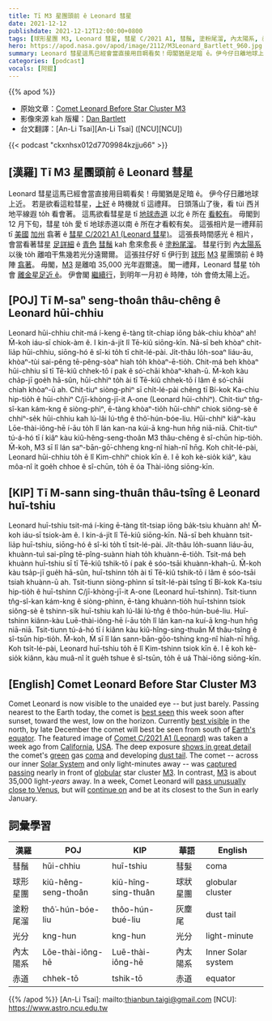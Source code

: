 ```yaml
---
title: Tī M3 星團頭前 ê Leonard 彗星
date: 2021-12-12
publishdate: 2021-12-12T12:00:00+0800
tags: [球形星團 M3, Leonard 彗星, 彗星 C/2021 A1, 彗鬚, 塗粉尾溜, 內太陽系, 赤道]
hero: https://apod.nasa.gov/apod/image/2112/M3Leonard_Bartlett_960.jpg
summary: Leonard 彗星這馬已經會當直接用目睭看矣！毋閣猶是足暗 ê。伊今仔日離地球上近。
categories: [podcast]
vocals: [阿錕]
---
```


{{% apod %}}

- 原始文章：[Comet Leonard Before Star Cluster M3](https://apod.nasa.gov/apod/ap211212.html)
- 影像來源 kah 版權：[Dan Bartlett](mailto:h2ologg@yahoo.com)
- 台文翻譯：[An-Li Tsai][An-Li Tsai] ([NCU][NCU])

{{< podcast "ckxnhsx012d7709984kzjju66" >}}

## [漢羅] Tī M3 星團頭前 ê Leonard 彗星
Leonard 彗星這馬已經會當直接用目睭看矣！毋閣猶是足暗 ê。
伊今仔日離地球上近。
若是欲看這粒彗星，[上好][best seen] ê 時機就 tī 這禮拜。
日頭落山了後，看 tùi 西爿地平線遐 to̍h 看會著。
這馬欲看彗星是 tī [地球赤道][Earth's equator] 以北 ê 所在 [看較有][best visible]。
毋閣到 12 月下旬，彗星 to̍h 愛 tī 地球赤道以南 ê 所在才看較有矣。
這張相片是一禮拜前 tī [美國][USA] [加州][California] 翕著 ê [彗星 C/2021 A1 (Leonard 彗星)][Comet C/2021 A1 (Leonard)]。
這張長時間感光 ê 相片，會當看著彗星 [足詳細][shows in great detail] ê [青色][green] [彗鬚][coma] kah 愈來愈長 ê [塗粉尾溜][dust tail t]。
彗星行到 內[太陽系][Solar System] 以後 to̍h 離咱干焦幾若光分遠爾爾。
這張拄仔好 tī 伊行到 [球形][globular] [M3][M3 1] 星團頭前 ê 時陣 [翕著][captured passing]。
毋閣，[M3][M3 2] 是離咱 35,000 光年遐爾遠。
閣一禮拜，Leonard 彗星 to̍h 會 [離金星足近 ê][pass unusually close to Venus]。
伊會閣 [繼續行][continue on]，到明年一月初 ê 時陣，to̍h 會倚太陽上近。

## [POJ] Tī M-saⁿ seng-thoân thâu-chêng ê Leonard hūi-chhiu
Leonard hūi-chhiu chit-má í-keng ē-tàng ti̍t-chiap iōng ba̍k-chiu khòaⁿ ah! M̄-koh iáu-sī chiok-àm ê.
I kin-á-ji̍t lî Tē-kiû siōng-kīn.
Nā-sī beh khòaⁿ chit-lia̍p hūi-chhiu, siōng-hó ê sî-ki to̍h tī chit-lé-pài.
Ji̍t-thâu lo̍h-soaⁿ liáu-āu, khòaⁿ-tùi sai-pêng tē-pêng-sòaⁿ hiah to̍h khòaⁿ-ē-tio̍h.
Chit-má beh khòaⁿ hūi-chhiu sī tī Tē-kiû chhek-tō í pak ê só͘-chāi khòaⁿ-khah-ū.
M̄-koh kàu cha̍p-jī goe̍h hā-sûn, hūi-chhiⁿ to̍h ài tī Tē-kiû chhek-tō í lâm ê só͘-chāi chiah khòaⁿ-ū ah.
Chit-tiuⁿ siòng-phìⁿ sī chi̍t-lé-pài chêng tī Bí-kok Ka-chiu hip-tio̍h ê hūi-chhiⁿ C/jī-khòng-jī-it A-one (Leonard hūi-chhiⁿ).
Chit-tiuⁿ tn̂g-sî-kan kám-kng ê siòng-phìⁿ, ē-tàng khòaⁿ-tio̍h hūi-chhiⁿ chiok siông-sè ê chhiⁿ-se̍k hūi-chhiu kah lú-lâi lú-tn̂g ê thô͘-hún-bóe-liu.
Hūi-chhiⁿ kiâⁿ-kàu Lōe-thài-iông-hē í-āu to̍h lî lán kan-na kúi-ā kng-hun hn̄g niā-niā.
Chit-tiuⁿ tú-á-hó tī í kiâⁿ kàu kiû-hêng-seng-thoân M3 thâu-chêng ê sî-chūn hip-tio̍h.
M̄-koh, M3 sī lî lán saⁿ-bān-gō͘-chheng kng-nî hiah-nī hn̄g.
Koh chi̍t-lé-pài, Leonard hūi-chhiu to̍h ē lî Kim-chhiⁿ chiok kīn ê.
I ē koh kè-sio̍k kiâⁿ, kàu môa-nî i̍t goe̍h chhoe ê sî-chūn, to̍h ē óa Thài-iông siōng-kīn.

## [KIP] Tī M-sann sing-thuân thâu-tsîng ê Leonard huī-tshiu
Leonard huī-tshiu tsit-má í-king ē-tàng ti̍t-tsiap iōng ba̍k-tsiu khuànn ah! M̄-koh iáu-sī tsiok-àm ê.
I kin-á-ji̍t lî Tē-kiû siōng-kīn.
Nā-sī beh khuànn tsit-lia̍p huī-tshiu, siōng-hó ê sî-ki to̍h tī tsit-lé-pài.
Ji̍t-thâu lo̍h-suann liáu-āu, khuànn-tuì sai-pîng tē-pîng-suànn hiah to̍h khuànn-ē-tio̍h.
Tsit-má beh khuànn huī-tshiu sī tī Tē-kiû tshik-tō í pak ê sóo-tsāi khuànn-khah-ū.
M̄-koh kàu tsa̍p-jī gue̍h hā-sûn, huī-tshinn to̍h ài tī Tē-kiû tshik-tō í lâm ê sóo-tsāi tsiah khuànn-ū ah.
Tsit-tiunn siòng-phìnn sī tsi̍t-lé-pài tsîng tī Bí-kok Ka-tsiu hip-tio̍h ê huī-tshinn C/jī-khòng-jī-it A-one (Leonard huī-tshinn).
Tsit-tiunn tn̂g-sî-kan kám-kng ê siòng-phìnn, ē-tàng khuànn-tio̍h huī-tshinn tsiok siông-sè ê tshinn-si̍k huī-tshiu kah lú-lâi lú-tn̂g ê thôo-hún-bué-liu.
Huī-tshinn kiânn-kàu Luē-thài-iông-hē í-āu to̍h lî lán kan-na kuí-ā kng-hun hn̄g niā-niā.
Tsit-tiunn tú-á-hó tī í kiânn kàu kiû-hîng-sing-thuân M̀ thâu-tsîng ê sî-tsūn hip-tio̍h.
M̄-koh, M̀ sī lî lán sann-bān-gōo-tshing kng-nî hiah-nī hn̄g.
Koh tsi̍t-lé-pài, Leonard huī-tshiu to̍h ē lî Kim-tshinn tsiok kīn ê.
I ē koh kè-sio̍k kiânn, kàu muâ-nî i̍t gue̍h tshue ê sî-tsūn, to̍h ē uá Thài-iông siōng-kīn.

## [English] Comet Leonard Before Star Cluster M3
Comet Leonard is now visible to the unaided eye -- but just barely.
Passing nearest to the Earth today, the comet is [best seen][best seen] this week soon after sunset, toward the west, low on the horizon.
Currently [best visible][best visible] in the north, by late December the comet will best be seen from south of [Earth's equator][Earth's equator].
The featured image of [Comet C/2021 A1 (Leonard)](https://en.wikipedia.org/wiki/C/2021_A1_(Leonard)) was taken a week ago from [California][California], [USA][USA].
The deep exposure [shows in great detail][shows in great detail] the comet's [green][green] gas [coma][coma] and developing [dust tail][dust tail e].
The comet -- across our inner [Solar System][Solar System] and only light-minutes away -- was [captured passing][captured passing] nearly in front of [globular][globular] star cluster [M3][M3 1].
In contrast, [M3][M3 2] is about 35,000 light-*years* away.
In a week, Comet Leonard will [pass unusually close to Venus][pass unusually close to Venus], but will [continue on][continue on] and be at its closest to the Sun in early January.

## 詞彙學習

|漢羅|POJ|KIP|華語|English|
|-|-|-|-|-|
|彗鬚|hūi-chhiu|huī-tshiu|彗髮|coma|
|球形星團|kiû-hêng-seng-thoân|kiû-hîng-sing-thuân|球狀星團|globular cluster|
|塗粉尾溜|thô͘-hún-bóe-liu|thôo-hún-bué-liu|灰塵尾|dust tail|
|光分|kng-hun|kng-hun|光分|light-minute|
|內太陽系|Lōe-thài-iông-hē|Luē-thài-iông-hē|內太陽系|Inner Solar system|
|赤道|chhek-tō|tshik-tō|赤道|equator|

{{% /apod %}}
[An-Li Tsai]: mailto:thianbun.taigi@gmail.com
[NCU]: https://www.astro.ncu.edu.tw


[best seen]:https://earthsky.org/astronomy-essentials/comet-leonard-might-become-2021s-brightest-2022/
[best visible]:http://www.aerith.net/comet/catalog/2021A1/mag2.gif
[Earth's equator]:https://www.nasa.gov/sites/default/files/thumbnails/image/equator_.png
[Comet C/2021 A1 (Leonard)]:https://en.wikipedia.org/wiki/C/2021_A1_(Leonard)
[California]:https://en.wikipedia.org/wiki/California
[USA]:https://en.wikipedia.org/wiki/United_States
[shows in great detail]:https://thumbs.dreamstime.com/b/two-cats-watching-intently-scared-59713174.jpg
[green]:https://www.forbes.com/sites/startswithabang/2018/08/09/this-is-why-comets-glow-an-eerie-green-color/
[coma]:https://spaceplace.nasa.gov/comet-nucleus/en/
[dust tail e]:https://apod.nasa.gov/apod/ap210308.html
[dust tail t]:https://apod.tw/daily/20210308/
[Solar System]:https://solarsystem.nasa.gov/solar-system/our-solar-system/in-depth/
[captured passing]:https://vimeo.com/652658994
[globular]:https://en.wikipedia.org/wiki/Globular_cluster
[M3 1]:https://apod.nasa.gov/apod/ap070415.html
[M3 2]:https://apod.nasa.gov/apod/ap070609.html
[pass unusually close to Venus]:https://en.wikipedia.org/wiki/C/2021_A1_(Leonard)#/media/File:Animation_of_C%EF%BC%8F2021_A1's_orbit_around_Sun_-_2021_close_approach.gif
[continue on]:https://theskylive.com/cometleonard-info
